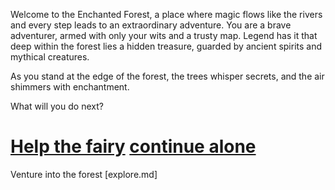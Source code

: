Welcome to the Enchanted Forest, a place where magic flows like the rivers and every step leads to an extraordinary adventure. You are a brave adventurer, armed with only your wits and a trusty map. Legend has it that deep within the forest lies a hidden treasure, guarded by ancient spirits and mythical creatures.

As you stand at the edge of the forest, the trees whisper secrets, and the air shimmers with enchantment.

What will you do next?



[Help the fairy](./help_fairy.md) 
[continue alone](./continue_alone.md)
=======
Venture into the forest [explore.md]

